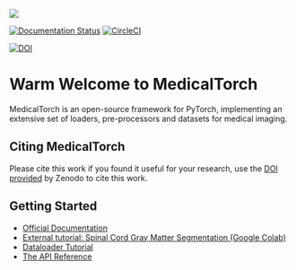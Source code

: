 ![](/docs/source/_static/img/logo_hr.png)

[![Documentation Status](https://readthedocs.org/projects/medicaltorch/badge/?version=latest)](http://medicaltorch.readthedocs.io/en/latest/?badge=latest) [![CircleCI](https://circleci.com/gh/perone/medicaltorch.svg?style=svg)](https://circleci.com/gh/perone/medicaltorch)

[![DOI](https://zenodo.org/badge/123063153.svg)](https://zenodo.org/badge/latestdoi/123063153)

# Warm Welcome to MedicalTorch
MedicalTorch is an open-source framework for PyTorch, implementing an extensive set
of loaders, pre-processors and datasets for medical imaging.

## Citing MedicalTorch
Please cite this work if you found it useful for your research, use the [DOI provided](https://zenodo.org/badge/latestdoi/123063153) by Zenodo to cite this work.

## Getting Started
- [Official Documentation](http://medicaltorch.readthedocs.io)
- [External tutorial: Spinal Cord Gray Matter Segmentation (Google Colab)](https://colab.research.google.com/drive/1V516_8lzebSPw_ygZhJQLfbGedMDikPc)
- [Dataloader Tutorial](https://github.com/perone/medicaltorch/tree/master/examples/Dataloaders_NIFTI.ipynb)
- [The API Reference](https://medicaltorch.readthedocs.io/en/stable/modules.html)
